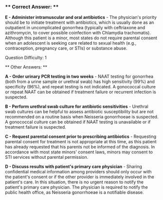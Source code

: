 ### ** Correct Answer: **

**E - Administer intramuscular and oral antibiotics** - The physician's priority should be to initiate treatment with antibiotics, which is usually done as an outpatient in uncomplicated gonorrhea (typically with ceftriaxone and azithromycin, to cover possible coinfection with Chlamydia trachomatis). Although this patient is a minor, most states do not require parental consent when an adolescent is seeking care related to sexual health (e.g., contraception, pregnancy care, or STIs) or substance abuse.

Question Difficulty: 1

** Other Answers: **

**A - Order urinary PCR testing in two weeks** - NAAT testing for gonorrhea (both from a urine sample or urethral swab) has high sensitivity (99%) and specificity (96%), and repeat testing is not indicated. A gonococcal culture or repeat NAAT can be obtained if treatment failure or recurrent infection is suspected.

**B - Perform urethral swab culture for antibiotic sensitivities** - Urethral swab cultures can be helpful to assess antibiotic susceptibility but are not recommended on a routine basis when Neisseria gonorrhoeae is suspected. A gonococcal culture can be obtained if NAAT testing is unavailable or if treatment failure is suspected.

**C - Request parental consent prior to prescribing antibiotics** - Requesting parental consent for treatment is not appropriate at this time, as this patient has already requested that his parents not be informed of the diagnosis. In accordance with most state minors' consent laws, minors may consent to STI services without parental permission.

**D - Discuss results with patient's primary care physician** - Sharing confidential medical information among providers should only occur with the patient's consent or if the other provider is immediately involved in the patient's care. In this situation, there is no urgent reason to notify the patient's primary care physician. The physician is required to notify the public health office, as Neisseria gonorrhoeae is a notifiable disease.

